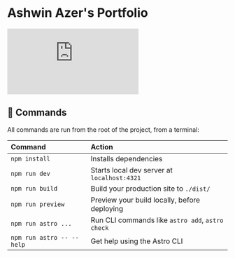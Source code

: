 # Ashwin Azer's Portfolio


![CV](https://b30efdff-1f5e-4faa-a76e-2e3e2d76f9dc.filesusr.com/ugd/e14970_49be502a9f8646b294097fb62d0ac425.pdf)

## 🧞 Commands

All commands are run from the root of the project, from a terminal:

| Command                   | Action                                           |
| :------------------------ | :----------------------------------------------- |
| `npm install`             | Installs dependencies                            |
| `npm run dev`             | Starts local dev server at `localhost:4321`      |
| `npm run build`           | Build your production site to `./dist/`          |
| `npm run preview`         | Preview your build locally, before deploying     |
| `npm run astro ...`       | Run CLI commands like `astro add`, `astro check` |
| `npm run astro -- --help` | Get help using the Astro CLI                     |


